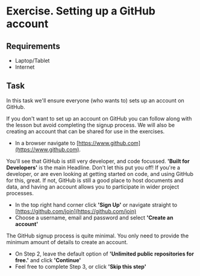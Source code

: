 Exercise.  Setting up a GitHub account
======================================

Requirements
------------

- Laptop/Tablet
- Internet

Task
----

In this task we'll ensure everyone (who wants to) sets up an account on GitHub.

If you don't want to set up an account on GitHub you can follow along with the lesson but avoid completing the signup process. We will also be creating an account that can be shared for use in the exercises.

- In a browser navigate to [https://www.github.com](https://www.github.com).

You'll see that GitHub is still very developer, and code focussed.  **'Built for Developers'** is the main Headline.  Don't let this put you off!  If you're a developer, or are even looking at getting started on code, and using GitHub for this, great.  If not, GitHub is still a good place to host documents and data, and having an account allows you to participate in wider project processes.

- In the top right hand corner click **'Sign Up'** or navigate straight to [https://github.com/join](https://github.com/join)
- Choose a username, email and password and select **'Create an account'**

The GitHub signup process is quite minimal. You only need to provide the minimum amount of details to create an account.

- On Step 2, leave the default option of **'Unlimited public repositories for free.'** and click **'Continue'**
- Feel free to complete Step 3, or click **'Skip this step'**